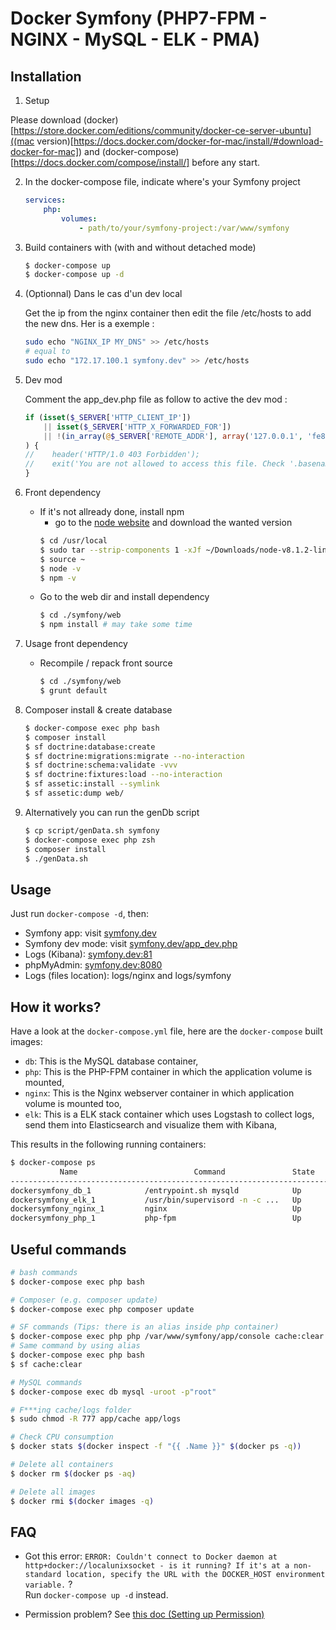 # Docker Symfony (PHP7-FPM - NGINX - MySQL - ELK - PMA)

## Installation

1. Setup

Please download (docker)[https://store.docker.com/editions/community/docker-ce-server-ubuntu]((mac version)[https://docs.docker.com/docker-for-mac/install/#download-docker-for-mac]) and (docker-compose)[https://docs.docker.com/compose/install/] before any start.

2. In the docker-compose file, indicate where's your Symfony project

    ```yml
    services:
        php:
            volumes:
                - path/to/your/symfony-project:/var/www/symfony
    ```

3. Build containers with (with and without detached mode)

    ```bash
    $ docker-compose up
    $ docker-compose up -d
    ```

4. (Optionnal) Dans le cas d'un dev local

    Get the ip from the nginx container then edit the file /etc/hosts to add the new dns. Her is a exemple :

    ```bash
    sudo echo "NGINX_IP MY_DNS" >> /etc/hosts
    # equal to
    sudo echo "172.17.100.1 symfony.dev" >> /etc/hosts
    ```

5. Dev mod

    Comment the app_dev.php file as follow to active the dev mod :

    ```php
    if (isset($_SERVER['HTTP_CLIENT_IP'])
        || isset($_SERVER['HTTP_X_FORWARDED_FOR'])
        || !(in_array(@$_SERVER['REMOTE_ADDR'], array('127.0.0.1', 'fe80::1', '::1')) || php_sapi_name() === 'cli-server')
    ) {
    //    header('HTTP/1.0 403 Forbidden');
    //    exit('You are not allowed to access this file. Check '.basename(__FILE__).' for more information.');
    }

    ```

5. Front dependency

    - If it's not allready done, install npm
        - go to the [node website](https://nodejs.org/en/download/) and download the wanted version
        ```bash
        $ cd /usr/local
        $ sudo tar --strip-components 1 -xJf ~/Downloads/node-v8.1.2-linux-x64.tar.xz
        $ source ~
        $ node -v
        $ npm -v
        ```
    - Go to the web dir and install dependency
        ```bash
        $ cd ./symfony/web
        $ npm install # may take some time
        ```

6. Usage front dependency

    - Recompile / repack front source
        ```bash
        $ cd ./symfony/web
        $ grunt default
        ```

7. Composer install & create database

    ```bash
    $ docker-compose exec php bash
    $ composer install
    $ sf doctrine:database:create
    $ sf doctrine:migrations:migrate --no-interaction
    $ sf doctrine:schema:validate -vvv
    $ sf doctrine:fixtures:load --no-interaction
    $ sf assetic:install --symlink
    $ sf assetic:dump web/
    ```

8. Alternatively you can run the genDb script

    ```bash
    $ cp script/genData.sh symfony
    $ docker-compose exec php zsh
    $ composer install
    $ ./genData.sh
    ```

## Usage

Just run `docker-compose -d`, then:

* Symfony app: visit [symfony.dev](http://symfony.dev)  
* Symfony dev mode: visit [symfony.dev/app_dev.php](http://symfony.dev/app_dev.php)  
* Logs (Kibana): [symfony.dev:81](http://symfony.dev:81)
* phpMyAdmin: [symfony.dev:8080](http://symfony.dev:8080)
* Logs (files location): logs/nginx and logs/symfony

## How it works?

Have a look at the `docker-compose.yml` file, here are the `docker-compose` built images:

* `db`: This is the MySQL database container,
* `php`: This is the PHP-FPM container in which the application volume is mounted,
* `nginx`: This is the Nginx webserver container in which application volume is mounted too,
* `elk`: This is a ELK stack container which uses Logstash to collect logs, send them into Elasticsearch and visualize them with Kibana,

This results in the following running containers:

```bash
$ docker-compose ps
           Name                          Command               State              Ports            
--------------------------------------------------------------------------------------------------
dockersymfony_db_1            /entrypoint.sh mysqld            Up      0.0.0.0:3306->3306/tcp      
dockersymfony_elk_1           /usr/bin/supervisord -n -c ...   Up      0.0.0.0:81->80/tcp          
dockersymfony_nginx_1         nginx                            Up      443/tcp, 0.0.0.0:80->80/tcp
dockersymfony_php_1           php-fpm                          Up      0.0.0.0:9000->9000/tcp      
```

## Useful commands

```bash
# bash commands
$ docker-compose exec php bash

# Composer (e.g. composer update)
$ docker-compose exec php composer update

# SF commands (Tips: there is an alias inside php container)
$ docker-compose exec php php /var/www/symfony/app/console cache:clear
# Same command by using alias
$ docker-compose exec php bash
$ sf cache:clear

# MySQL commands
$ docker-compose exec db mysql -uroot -p"root"

# F***ing cache/logs folder
$ sudo chmod -R 777 app/cache app/logs

# Check CPU consumption
$ docker stats $(docker inspect -f "{{ .Name }}" $(docker ps -q))

# Delete all containers
$ docker rm $(docker ps -aq)

# Delete all images
$ docker rmi $(docker images -q)
```

## FAQ

* Got this error: `ERROR: Couldn't connect to Docker daemon at http+docker://localunixsocket - is it running?
If it's at a non-standard location, specify the URL with the DOCKER_HOST environment variable.` ?  
Run `docker-compose up -d` instead.

* Permission problem? See [this doc (Setting up Permission)](http://symfony.com/doc/current/book/installation.html#checking-symfony-application-configuration-and-setup)